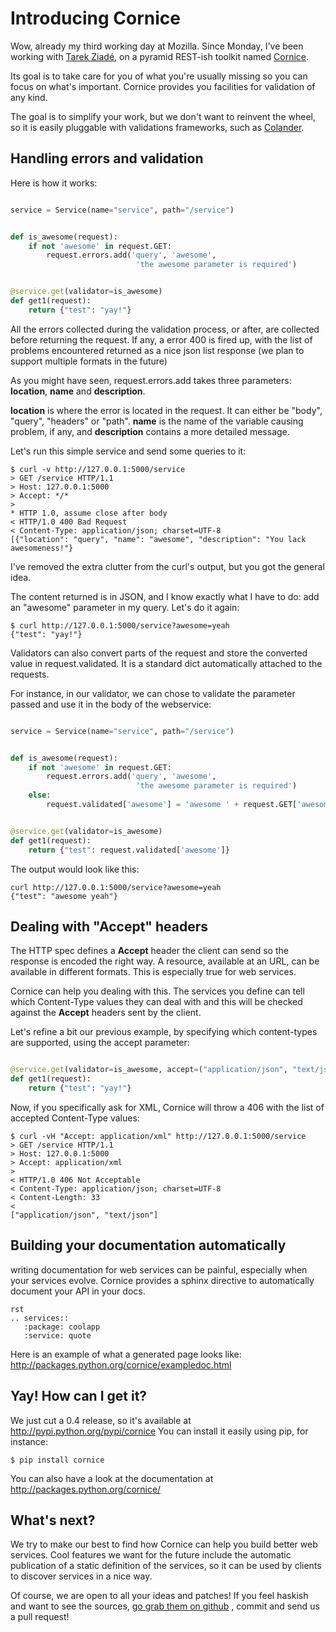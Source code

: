 # Introducing Cornice

Wow, already my third working day at Mozilla. Since Monday, I've been
working with [Tarek Ziadé](http://ziade.org), on a pyramid REST-ish
toolkit named [Cornice](https://github.com/mozilla-services/cornice).

Its goal is to take care for you of what you're usually missing so you
can focus on what's important. Cornice provides you facilities for
validation of any kind.

The goal is to simplify your work, but we don't want to reinvent the
wheel, so it is easily pluggable with validations frameworks, such as
[Colander](http://docs.pylonsproject.org/projects/colander/en/latest/).

## Handling errors and validation

Here is how it works:

```python

service = Service(name="service", path="/service")


def is_awesome(request):
    if not 'awesome' in request.GET:
        request.errors.add('query', 'awesome',
                            'the awesome parameter is required')


@service.get(validator=is_awesome)
def get1(request):
    return {"test": "yay!"}
```

All the errors collected during the validation process, or after, are
collected before returning the request. If any, a error 400 is fired up,
with the list of problems encountered returned as a nice json list
response (we plan to support multiple formats in the future)

As you might have seen, request.errors.add takes three parameters:
**location**, **name** and **description**.

**location** is where the error is located in the request. It can either
be "body", "query", "headers" or "path". **name** is the name of the
variable causing problem, if any, and **description** contains a more
detailed message.

Let's run this simple service and send some queries to it:

    $ curl -v http://127.0.0.1:5000/service
    > GET /service HTTP/1.1
    > Host: 127.0.0.1:5000
    > Accept: */*
    >
    * HTTP 1.0, assume close after body
    < HTTP/1.0 400 Bad Request
    < Content-Type: application/json; charset=UTF-8
    [{"location": "query", "name": "awesome", "description": "You lack awesomeness!"}

I've removed the extra clutter from the curl's output, but you got the
general idea.

The content returned is in JSON, and I know exactly what I have to do:
add an "awesome" parameter in my query. Let's do it again:

    $ curl http://127.0.0.1:5000/service?awesome=yeah
    {"test": "yay!"}

Validators can also convert parts of the request and store the converted
value in request.validated. It is a standard dict automatically attached
to the requests.

For instance, in our validator, we can chose to validate the parameter
passed and use it in the body of the webservice:

```python

service = Service(name="service", path="/service")


def is_awesome(request):
    if not 'awesome' in request.GET:
        request.errors.add('query', 'awesome',
                            'the awesome parameter is required')
    else:
        request.validated['awesome'] = 'awesome ' + request.GET['awesome']


@service.get(validator=is_awesome)
def get1(request):
    return {"test": request.validated['awesome']}
```

The output would look like this:

    curl http://127.0.0.1:5000/service?awesome=yeah
    {"test": "awesome yeah"}

## Dealing with "Accept" headers

The HTTP spec defines a **Accept** header the client can send so the
response is encoded the right way. A resource, available at an URL, can
be available in different formats. This is especially true for web
services.

Cornice can help you dealing with this. The services you define can tell
which Content-Type values they can deal with and this will be checked
against the **Accept** headers sent by the client.

Let's refine a bit our previous example, by specifying which
content-types are supported, using the accept
parameter:

```python

@service.get(validator=is_awesome, accept=("application/json", "text/json"))
def get1(request):
    return {"test": "yay!"}
```

Now, if you specifically ask for XML, Cornice will throw a 406 with the
list of accepted Content-Type values:

    $ curl -vH "Accept: application/xml" http://127.0.0.1:5000/service
    > GET /service HTTP/1.1
    > Host: 127.0.0.1:5000
    > Accept: application/xml
    >
    < HTTP/1.0 406 Not Acceptable
    < Content-Type: application/json; charset=UTF-8
    < Content-Length: 33
    <
    ["application/json", "text/json"]

## Building your documentation automatically

writing documentation for web services can be painful, especially when
your services evolve. Cornice provides a sphinx directive to
automatically document your API in your docs.

``` 
rst
.. services::
   :package: coolapp
   :service: quote
```

Here is an example of what a generated page looks like:
<http://packages.python.org/cornice/exampledoc.html>

## Yay\! How can I get it?

We just cut a 0.4 release, so it's available at
<http://pypi.python.org/pypi/cornice> You can install it easily using
pip, for instance:

    $ pip install cornice

You can also have a look at the documentation at
<http://packages.python.org/cornice/>

## What's next?

We try to make our best to find how Cornice can help you build better
web services. Cool features we want for the future include the automatic
publication of a static definition of the services, so it can be used by
clients to discover services in a nice way.

Of course, we are open to all your ideas and patches\! If you feel
haskish and want to see the sources, [go grab them on
github](https://github.com/mozilla-services/cornice) , commit and send
us a pull request\!
